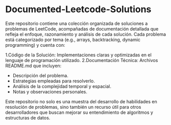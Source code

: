 # Documented-Leetcode-Solutions
Este repositorio contiene una colección organizada de soluciones a problemas de LeetCode, acompañadas de documentación detallada que refleja el enfoque, razonamiento y análisis de cada solución. Cada problema está categorizado por tema (e.g., arrays, backtracking, dynamic programming) y cuenta con:

1.Código de la Solución: Implementaciones claras y optimizadas en el lenguaje de programación utilizado.
2.Documentación Técnica: Archivos README.md que incluyen:
  * Descripción del problema.
  * Estrategias empleadas para resolverlo.
  * Análisis de la complejidad temporal y espacial.
  * Notas y observaciones personales.
    
Este repositorio no solo es una muestra del desarrollo de habilidades en resolución de problemas, sino también un recurso útil para otros desarrolladores que buscan mejorar su entendimiento de algoritmos y estructuras de datos.


